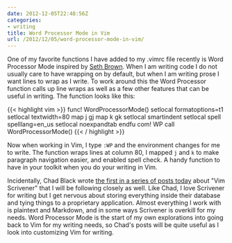 ```yaml
---
date: 2012-12-05T22:48:56Z
categories:
- writing
title: Word Processor Mode in Vim
url: /2012/12/05/word-processor-mode-in-vim/
---
```


One of my favorite functions I have added to
my .vimrc file recently is Word Processor Mode inspired by [Seth
Brown](http://www.drbunsen.org/writing-in-vim.html). When I am writing
code I do not usually care to have wrapping on by default, but when I
am writing prose I want lines to wrap as I write. To work around this
the Word Processor function calls up line wraps as well as a few other
features that can be useful in writing. The function looks like this:

{{< highlight vim >}}
func! WordProcessorMode()
    setlocal formatoptions=t1
    setlocal textwidth=80
    map j gj
    map k gk
    setlocal smartindent
    setlocal spell spelllang=en_us
    setlocal noexpandtab
endfu
com! WP call WordProcessorMode()
{{< / highlight >}}

Now when working in Vim, I type <code>:WP</code> and the environment changes for me to write. 
The function wraps lines at column 80, I mapped <code>j</code> and <code>k</code> 
to make paragraph navigation easier, and enabled spell check. A
handy function to have in your toolkit when you do your writing in Vim.

Incidentally, Chad Black wrote [the first in a series of posts today](http://parezcoydigo.wordpress.com/2012/12/05/vim-scrivener/) about "Vim Scrivener" that I will be following
closely as well. Like Chad, I love Scrivener for writing but I get nervous about
storing everything inside their database and tying things to a proprietary
application. Almost everything I work with is
plaintext and Markdown, and in some ways Scrivener is overkill for my needs.
Word Processor Mode is the start of my own explorations into going back to Vim
for my writing needs, so Chad's posts will be quite useful as I look into
	customizing Vim for writing.
